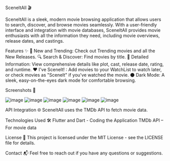 SceneItAll 🎬

SceneItAll is a sleek, modern movie browsing application that allows users to search, discover, and browse movies seamlessly. With a user-friendly interface and integration with movie databases, SceneItAll provides movie enthusiasts with all the information they need, including movie overviews, release dates, and castings.

Features ✨
🎥 New and Trending: Check out Trending movies and all the New Releases.
🔍 Search & Discover: Find movies by title.
📖 Detailed Information: View comprehensive details like plot, cast, release date, rating, and runtime.
❤️ I've SceneIt! : Add movies to your WatchList to watch later, or check movies as "SceneIt" if you've watched the movie.
🌑 Dark Mode: A sleek, easy-on-the-eyes dark mode for comfortable browsing.

Screenshots 📸

![image](https://github.com/user-attachments/assets/2c1667fa-7d3c-4367-8957-94129037d132)
![image](https://github.com/user-attachments/assets/c97d98a4-de80-4817-9645-fdaeebc6af70)
![image](https://github.com/user-attachments/assets/b5483023-69d7-4449-94fa-f9b4610a4e1b)
![image](https://github.com/user-attachments/assets/c101b344-359e-459c-be4f-4bcf1ccb70c0)
![image](https://github.com/user-attachments/assets/29a2c940-dfc5-4c87-acfc-eb3510f6838b)
![image](https://github.com/user-attachments/assets/feaf6a0d-97f1-46a6-a256-ec96f2f55f1f)

API Integration 🌐
SceneItAll uses the TMDb API to fetch movie data.

Technologies Used 🛠️
Flutter and Dart - Coding the Application
TMDb API – For movie data

License 📄
This project is licensed under the MIT License - see the LICENSE file for details.

Contact 📬
Feel free to reach out if you have any questions or suggestions.
